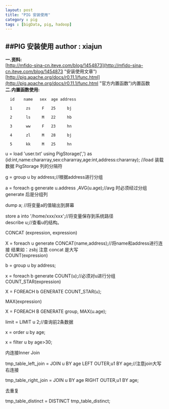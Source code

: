 ```yaml
---
layout: post
title: "PIG 安装使用"
category : pig
tags : [bigData, pig, hadoop]
---
```

##PIG 安装使用
**author : xiajun**</br>
-
**一.资料:**</br>
[http://mfido-sina-cn.iteye.com/blog/1454873](http://mfido-sina-cn.iteye.com/blog/1454873 "安装使用文章")</br>
[http://pig.apache.org/docs/r0.11.1/func.html](http://pig.apache.org/docs/r0.11.1/func.html "官方内置函数")内置函数</br>
**二.内置函数使用:**
	
	  id    name   sex  age address 
	
	  1      zs     F   25     bj
	
	  2      ls     M   22     hb
	
	  3      ww     F   23     hn
	
	  4      zl     M   28     bj
	
	  5      kk     M   25     hn

u = load 'user.txt'  using PigStorage(',') as (id:int,name:chararray,sex:chararray,age:int,address:chararray); //load 装载数据  PigStorage 列的分隔符

g = group u by address;//根据address进行分组

a = foreach g generate u.address ,AVG(u.age);//avg 时必须经过分组 generate 后是分组列 

dump a; //将变量a的值输出到屏幕

store a  into '/home/xxx/xxx';//将变量保存到系统路径</br>
describe u;//查看u的结构。

CONCAT (expression, expression)

X = foreach u generate CONCAT(name,address);//将name和address进行连接 结果如：zsbj 注意 concat 是大写</br>
COUNT(expression)

b = group u by address;

x = foreach b generate COUNT(u);//必须对u进行分组</br>
COUNT_STAR(expression) 

X = FOREACH b GENERATE COUNT_STAR(u);

 

MAX(expression)

X = FOREACH B GENERATE group, MAX(u.age);

 

limit = LIMIT u 2;//查询前2条数据

 

x = order u by age;

 

x = filter u by age>30;

内连接Inner Join

tmp_table_left_join = JOIN u BY age LEFT OUTER,u1 BY age;//注意join大写
右连接

tmp_table_right_join = JOIN u BY age RIGHT OUTER,u1 BY age;

去重复

tmp_table_distinct = DISTINCT tmp_table_distinct;